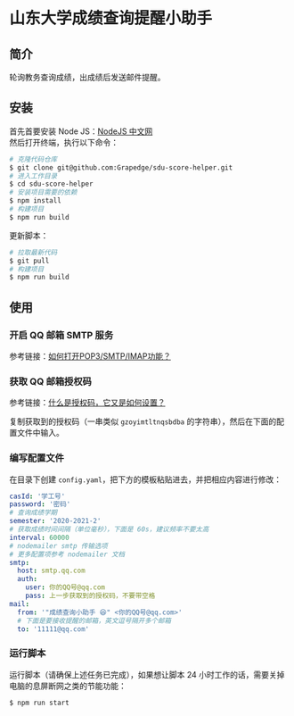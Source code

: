 # 山东大学成绩查询提醒小助手

## 简介

轮询教务查询成绩，出成绩后发送邮件提醒。

## 安装

首先首要安装 Node JS：[NodeJS 中文网](http://nodejs.cn/)  
然后打开终端，执行以下命令：

```bash
# 克隆代码仓库
$ git clone git@github.com:Grapedge/sdu-score-helper.git
# 进入工作目录
$ cd sdu-score-helper
# 安装项目需要的依赖
$ npm install
# 构建项目
$ npm run build
```

更新脚本：
```bash
# 拉取最新代码
$ git pull
# 构建项目
$ npm run build
```

## 使用

### 开启 QQ 邮箱 SMTP 服务

参考链接：[如何打开POP3/SMTP/IMAP功能？](https://service.mail.qq.com/cgi-bin/help?subtype=1&no=166&id=28)

### 获取 QQ 邮箱授权码

参考链接：[什么是授权码，它又是如何设置？](https://service.mail.qq.com/cgi-bin/help?subtype=1&id=28&no=1001256)

复制获取到的授权码（一串类似 `gzoyimtltnqsbdba` 的字符串），然后在下面的配置文件中输入。

### 编写配置文件
在目录下创建 `config.yaml`，把下方的模板粘贴进去，并把相应内容进行修改：

```yaml
casId: '学工号'
password: '密码'
# 查询成绩学期
semester: '2020-2021-2'
# 获取成绩时间间隔（单位毫秒），下面是 60s，建议频率不要太高
interval: 60000
# nodemailer smtp 传输选项
# 更多配置项参考 nodemailer 文档
smtp:
  host: smtp.qq.com
  auth:
    user: 你的QQ号@qq.com
    pass: 上一步获取到的授权码，不要带空格
mail:
  from: '"成绩查询小助手 😆" <你的QQ号@qq.com>'
  # 下面是要接收提醒的邮箱，英文逗号隔开多个邮箱
  to: '11111@qq.com'
```

### 运行脚本

运行脚本（请确保上述任务已完成），如果想让脚本 24 小时工作的话，需要关掉电脑的息屏断网之类的节能功能：

```bash
$ npm run start
```

